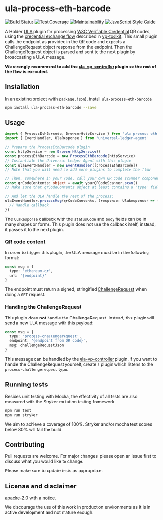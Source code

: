 # ula-process-eth-barcode

[![Build Status](https://travis-ci.org/rabobank-blockchain/ula-process-eth-barcode.svg?branch=master)](https://travis-ci.org/rabobank-blockchain/ula-process-eth-barcode)
[![Test Coverage](https://api.codeclimate.com/v1/badges/773aa5e63b2d2b70b99c/test_coverage)](https://codeclimate.com/github/rabobank-blockchain/ula-process-eth-barcode/test_coverage)
[![Maintainability](https://api.codeclimate.com/v1/badges/773aa5e63b2d2b70b99c/maintainability)](https://codeclimate.com/github/rabobank-blockchain/ula-process-eth-barcode/maintainability)
[![JavaScript Style Guide](https://img.shields.io/badge/code_style-standard-brightgreen.svg)](https://standardjs.com)

A Holder [ULA](https://github.com/rabobank-blockchain/universal-ledger-agent) plugin for processing [W3C Verifiable Credential](https://www.w3.org/TR/verifiable-claims-data-model/) QR codes, using
the [credential exchange flow](https://github.com/rabobank-blockchain/vp-toolkit/blob/master/doc/vc-flow.png) described in [vp-toolkit](https://github.com/rabobank-blockchain/vp-toolkit).
This small plugin calls the endpoint as provided in the QR code and expects a ChallengeRequest object response from the endpoint.
Then the ChallengeRequest object is parsed and sent to the next plugin by broadcasting a ULA message.

**We strongly recommend to add the [ula-vp-controller](https://github.com/rabobank-blockchain/ula-vp-controller) plugin so the rest of the flow is executed.**

## Installation

In an existing project (with `package.json`), install `ula-process-eth-barcode`

```bash
npm install ula-process-eth-barcode --save
```

## Usage

```typescript
import { ProcessEthBarcode, BrowserHttpService } from 'ula-process-eth-barcode'
import { EventHandler, UlaResponse } from 'universal-ledger-agent'

// Prepare the ProcessEthBarcode plugin
const httpService = new BrowserHttpService()
const processEthBarcode = new ProcessEthBarcode(httpService)
// Instantiate the Universal Ledger Agent with this plugin
const ulaEventHandler = new EventHandler([processEthBarcode])
// Note that you will need to add more plugins to complete the flow

// Then, somewhere in your code, call your own QR code scanner component:
const qrCodeContents: object = await yourQRCodeScanner.scan()
// Make sure that qrCodeContents object at least contains a 'type' field!

// And let the ULA handle the rest of the process:
ulaEventHandler.processMsg(qrCodeContents, (response: UlaResponse) => {
  // Handle callback
})
```

The `UlaResponse` callback with the `statusCode` and `body` fields can be in many shapes or forms.
This plugin does not use the callback itself, instead, it passes it to the next plugin.


### QR code content

In order to trigger this plugin, the ULA message must be in the following format:
```typescript
const msg = {
  type: 'ethereum-qr',
  url: '{endpoint}'
}
```
The endpoint must return a signed, stringified [ChallengeRequest](https://github.com/rabobank-blockchain/vp-toolkit-models/blob/master/src/model/challenge-request.ts) when doing a `GET` request.

### Handling the ChallengeRequest

This plugin does **not** handle the ChallengeRequest. Instead, this plugin will send a new ULA message with this payload:
```typescript
const msg = {
  type: 'process-challengerequest',
  endpoint: '{endpoint from QR code}',
  msg: challengeRequestJson
}
```
This message can be handled by the [ula-vp-controller](https://github.com/rabobank-blockchain/ula-vp-controller) plugin.
If you want to handle the ChallengeRequest yourself, create a plugin which listens to the `process-challengerequest` type.

## Running tests

Besides unit testing with Mocha, the effectivity of all tests are also measured with the Stryker mutation testing framework.

```bash
npm run test
npm run stryker
```

We aim to achieve a coverage of 100%. Stryker and/or mocha test scores below 80% will fail the build.

## Contributing

Pull requests are welcome. For major changes, please open an issue first to discuss what you would like to change.

Please make sure to update tests as appropriate.

## License and disclaimer

[apache-2.0](https://choosealicense.com/licenses/apache-2.0/) with a [notice](NOTICE).

We discourage the use of this work in production environments as it is in active development and not mature enough.
